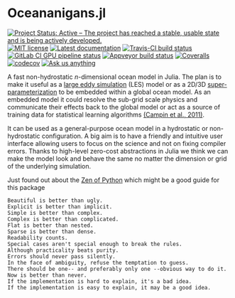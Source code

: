 # Oceananigans.jl

[![Project Status: Active – The project has reached a stable, usable state and is being actively developed.](https://www.repostatus.org/badges/latest/active.svg)](https://www.repostatus.org/#active)
[![MIT license](https://img.shields.io/badge/License-MIT-blue.svg)](https://mit-license.org/)
[![Latest documentation](https://img.shields.io/badge/docs-latest-blue.svg)](https://ali-ramadhan.github.io/Oceananigans.jl/latest)
[![Travis-CI build status](https://travis-ci.com/ali-ramadhan/Oceananigans.jl.svg?branch=master)](https://travis-ci.com/ali-ramadhan/Oceananigans.jl)
[![GitLab CI GPU pipeline status](https://gitlab.com/JuliaGPU/Oceananigans-jl/badges/master/pipeline.svg)](https://gitlab.com/JuliaGPU/Oceananigans-jl/commits/master)
[![Appveyor build status](https://ci.appveyor.com/api/projects/status/jd7kctgj3c0mt957?svg=true)](https://ci.appveyor.com/project/ali-ramadhan/oceananigans-jl)
[![Coveralls](https://coveralls.io/repos/github/ali-ramadhan/Oceananigans.jl/badge.svg?branch=master)](https://coveralls.io/github/ali-ramadhan/Oceananigans.jl?branch=master)
[![codecov](https://codecov.io/gh/ali-ramadhan/Oceananigans.jl/branch/master/graph/badge.svg)](https://codecov.io/gh/ali-ramadhan/Oceananigans.jl)
[![Ask us anything](https://img.shields.io/badge/Ask%20us-anything-1abc9c.svg)](https://github.com/ali-ramadhan/Oceananigans.jl/issues)

A fast non-hydrostatic _n_-dimensional ocean model in Julia. The plan is to make it useful as a [large eddy simulation](https://en.wikipedia.org/wiki/Large_eddy_simulation) (LES) model or as a 2D/3D [super-parameterization](http://hannahlab.org/what-is-super-parameterization/) to be embedded within a global ocean model. As an embedded model it could resolve the sub-grid scale physics and communicate their effects back to the global model or act as a source of training data for statistical learning algorithms [(Campin et al., 2011)](https://www.sciencedirect.com/science/article/pii/S1463500310001496?via%3Dihub).

It can be used as a general-purpose ocean model in a hydrostatic or non-hydrostatic configuration. A big aim is to have a friendly and intuitive user interface allowing users to focus on the science and not on fixing compiler errors. Thanks to high-level zero-cost abstractions in Julia we think we can make the model look and behave the same no matter the dimension or grid of the underlying simulation.

 Just found out about the [Zen of Python](https://www.python.org/dev/peps/pep-0020/) which might be a good guide for this package
```
Beautiful is better than ugly.
Explicit is better than implicit.
Simple is better than complex.
Complex is better than complicated.
Flat is better than nested.
Sparse is better than dense.
Readability counts.
Special cases aren't special enough to break the rules.
Although practicality beats purity.
Errors should never pass silently.
In the face of ambiguity, refuse the temptation to guess.
There should be one-- and preferably only one --obvious way to do it.
Now is better than never.
If the implementation is hard to explain, it's a bad idea.
If the implementation is easy to explain, it may be a good idea.
```
